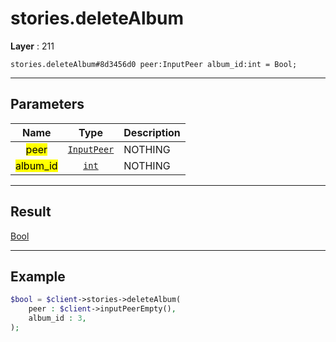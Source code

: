 # stories.deleteAlbum

**Layer** : 211

```tl
stories.deleteAlbum#8d3456d0 peer:InputPeer album_id:int = Bool;
```

---

## Parameters

| Name | Type | Description |
| :---: | :---: | :--- |
| <mark>peer</mark> | [`InputPeer`](type/InputPeer) | NOTHING |
| <mark>album_id</mark> | [`int`](type/int) | NOTHING |

---

## Result

[Bool](type/Bool)

---

## Example

```php
$bool = $client->stories->deleteAlbum(
	peer : $client->inputPeerEmpty(),
	album_id : 3,
);
```